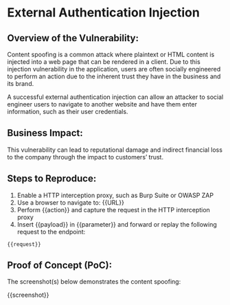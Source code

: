 # External Authentication Injection

## Overview of the Vulnerability:

Content spoofing is a common attack where plaintext or HTML content is injected into a web page that can be rendered in a client. Due to this injection vulnerability in the application, users are often socially engineered to perform an action due to the inherent trust they have in the business and its brand.

A successful external authentication injection can allow an attacker to social engineer users to navigate to another website and have them enter information, such as their user credentials.

## Business Impact:

This vulnerability can lead to reputational damage and indirect financial loss to the company through the impact to customers’ trust.

## Steps to Reproduce:

1. Enable a HTTP interception proxy, such as Burp Suite or OWASP ZAP
1. Use a browser to navigate to: {{URL}}
1. Perform {{action}} and capture the request in the HTTP interception proxy
1. Insert {{payload}} in {{parameter}} and forward or replay the following request to the endpoint:

```HTTP
{{request}}
```

## Proof of Concept (PoC):

The screenshot(s) below demonstrates the content spoofing:

{{screenshot}}
